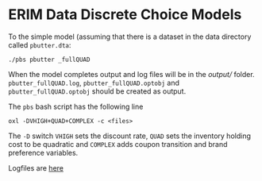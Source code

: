 # ERIM Data Discrete Choice Models

To the simple model (assuming that there is a dataset in the data directory called `pbutter.dta`:

```
./pbs pbutter _fullQUAD
```

When the model completes output and log files will be in the *output/* folder. `pbutter_fullQUAD.log`,
`pbutter_fullQUAD.optobj` and `pbutter_fullQUAD.optobj` should be created as output.

The `pbs` bash script has the following line

```
oxl -DVHIGH+QUAD+COMPLEX -c <files>
```

The `-D` switch `VHIGH` sets the discount rate, `QUAD` sets the inventory holding cost to be quadratic
and `COMPLEX` adds coupon transition and brand preference variables.

Logfiles are [here](https://gist.github.com/ff7039506fa6c8dd40a1)
